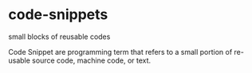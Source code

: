 # code-snippets
small blocks of reusable codes


Code Snippet are programming term that refers to a small portion of re-usable source code, machine code, or text.

